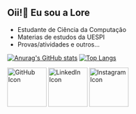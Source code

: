 ## Oii!👋 Eu sou a Lore

- Estudante de Ciência da Computação
- Materias de estudos da UESPI
- Provas/atividades e outros...

[![Anurag's GitHub stats](https://github-readme-stats.vercel.app/api?username=LorenaMartins1&count_private=true&show_icons=true&theme=greenl)](https://github.com/anuraghazra/github-readme-stats)
[![Top Langs](https://github-readme-stats.vercel.app/api/top-langs/?username=LorenaMartins1&langs_count=3&layout=compact&theme=radical)](https://github.com/anuraghazra/github-readme-stats)

[<img src="https://github.githubassets.com/images/modules/logos_page/GitHub-Mark.png" alt="GitHub Icon" height="90px">](https://github.com/LorenaMartins1)
[<img src="https://cdn-icons-png.flaticon.com/512/174/174857.png" alt="LinkedIn Icon" height="90px">](https://www.linkedin.com/in/lorena-martins-53020322b)
[<img src="https://cdn-icons-png.flaticon.com/512/174/174855.png" alt="Instagram Icon" height="90px">](https://www.instagram.com/lore.marttins?igsh=cno5d3U5ODl3ajE5)










